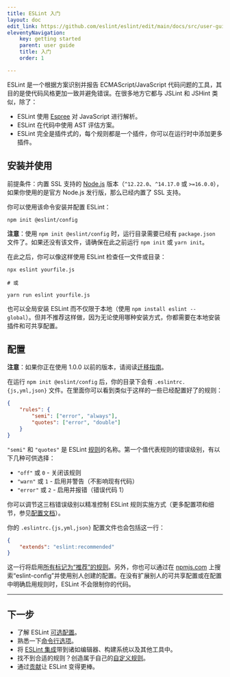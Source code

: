 ```yaml
---
title: ESLint 入门
layout: doc
edit_link: https://github.com/eslint/eslint/edit/main/docs/src/user-guide/getting-started.md
eleventyNavigation:
    key: getting started 
    parent: user guide
    title: 入门
    order: 1

---
```


ESLint 是一个根据方案识别并报告 ECMAScript/JavaScript 代码问题的工具，其目的是使代码风格更加一致并避免错误。在很多地方它都与 JSLint 和 JSHint 类似，除了：

* ESLint 使用 [Espree](https://github.com/eslint/espree) 对 JavaScript 进行解析。
* ESLint 在代码中使用 AST 评估方案。
* ESLint 完全是插件式的，每个规则都是一个插件，你可以在运行时中添加更多插件。

## 安装并使用

前提条件：内置 SSL 支持的 [Node.js](https://nodejs.org/en/) 版本（`^12.22.0`、`^14.17.0` 或 `>=16.0.0`），如果你使用的是官方 Node.js 发行版，那么已经内置了 SSL 支持。

你可以使用该命令安装并配置 ESLint：

```shell
npm init @eslint/config
```

**注意**：使用 `npm init @eslint/config` 时，运行目录需要已经有 `package.json` 文件了。如果还没有该文件，请确保在此之前运行 `npm init` 或 `yarn init`。

在此之后，你可以像这样使用 ESLint 检查任一文件或目录：

```shell
npx eslint yourfile.js

# 或

yarn run eslint yourfile.js
```

也可以全局安装 ESLint 而不仅限于本地（使用 `npm install eslint --global`）。但并不推荐这样做，因为无论使用哪种安装方式，你都需要在本地安装插件和可共享配置。

## 配置

**注意**：如果你正在使用 1.0.0 以前的版本，请阅读[迁移指南](migrating-to-1.0.0)。

在运行 `npm init @eslint/config` 后，你的目录下会有 `.eslintrc.{js,yml,json}` 文件。在里面你可以看到类似于这样的一些已经配置好了的规则：

```json
{
    "rules": {
        "semi": ["error", "always"],
        "quotes": ["error", "double"]
    }
}
```

`"semi"` 和 `"quotes"` 是 ESLint [规则](/docs/rules)的名称。第一个值代表规则的错误级别，有以下几种可供选择：

* `"off"` 或 `0` - 关闭该规则
* `"warn"` 或 `1` - 启用并警告（不影响现有代码）
* `"error"` 或 `2` - 启用并报错（错误代码 1）

你可以调节这三档错误级别以精准控制 ESLint 规则实施方式（更多配置项和细节，参见[配置文档](configuring/)）。

你的 `.eslintrc.{js,yml,json}` 配置文件也会包括这一行：

```json
{
    "extends": "eslint:recommended"
}
```

这一行将启用[所有标记为“推荐”的规则](/docs/rules)。另外，你也可以通过在 [npmjs.com](https://www.npmjs.com/search?q=eslint-config) 上搜索“eslint-config”并使用别人创建的配置。在没有扩展别人的可共享配置或在配置中明确启用规则时，ESLint 不会限制你的代码。

---

## 下一步

* 了解 ESLint [可选配置](configuring/)。
* 熟悉一下[命令行选项](command-line-interface)。
* 将 [ESLint 集成](integrations)带到诸如编辑器、构建系统以及其他工具中。
* 找不到合适的规则？创造属于自己的[自定义规则](/docs/developer-guide/working-with-rules)。
* 通过[贡献](/docs/developer-guide/contributing/)让 ESLint 变得更棒。

